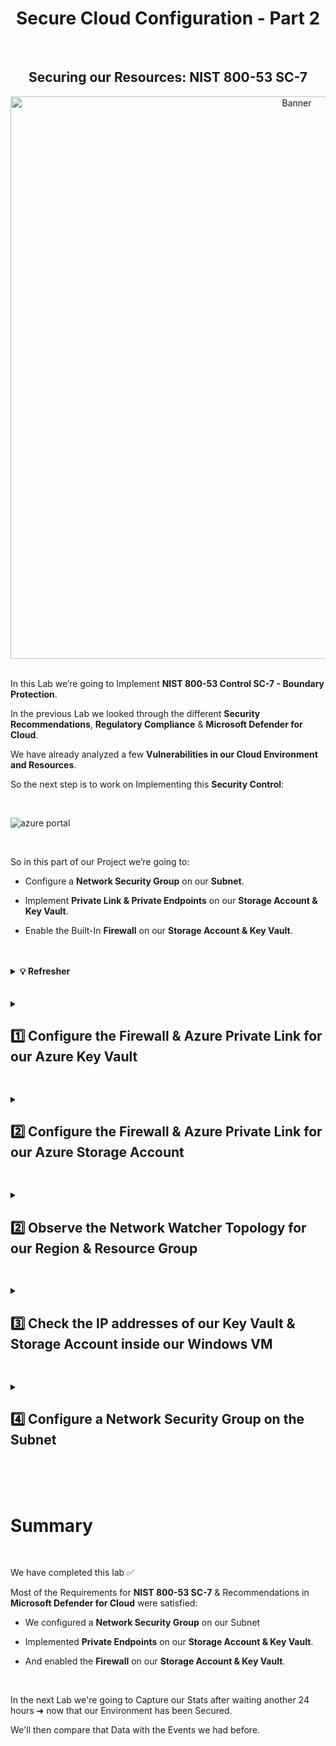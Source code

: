 <h1 align="center">Secure Cloud Configuration - Part 2</h1>

<br>

<h2 align="center">Securing our Resources: NIST 800-53 SC-7</h2>

<p align="center">
<img width="900" src="https://github.com/user-attachments/assets/01b8265b-2ff6-4ea2-969c-58eec61c54ce" alt="Banner"/>

<br>

<br>

In this Lab we’re going to Implement **NIST 800-53 Control SC-7 - Boundary Protection**.

In the previous Lab we looked through the different **Security Recommendations**, **Regulatory Compliance** & **Microsoft Defender for Cloud**.

We have already analyzed a few **Vulnerabilities in our Cloud Environment and Resources**.

So the next step is to work on Implementing this **Security Control**:

<br>

![azure portal](https://github.com/user-attachments/assets/a368d43c-06b0-40d9-a4ec-6ccb7eb1a8ea)

<br>

So in this part of our Project we’re going to:

-	Configure a **Network Security Group** on our **Subnet**.
  
-	Implement **Private Link & Private Endpoints** on our **Storage Account & Key Vault**.
  
-	Enable the Built-In **Firewall** on our **Storage Account & Key Vault**.

<br>

<br>

  <details close> 
  
**<summary> 💡 Refresher</summary>**

<br>

To give you an idea of how our Environment has evolved over the Previous Labs:

➡️ Originally we had our Virtual Machines, Storage Account & Key Vault deployed and Exposed to the Public Internet in an Insecure Way.

➡️ We added NSGs to our VMs ➜ but they were configured to be wide-open on purpose so bad actors would find them.

<br>

So this was our **Initial Configuration**:

![azure portal](https://github.com/user-attachments/assets/1cee5fb8-aa04-4d5b-af31-56440194db9b)

<br>

When we were working our Incidents ➜ there were a lot of Brute-Force Events.

To mitigate those instances and go through the Incident Management Lifecycle ➜ we ended up **Hardening our NSG**s.

We configured the NSGs to only allow Inbound Traffic from our own Personal Computer:

![azure portal](https://github.com/user-attachments/assets/a8522ad3-e296-4885-96ad-384560f79ec6)

<br>

Our Storage Account & Key Vault are still Exposed to the Public Internet though.

<br>

So what we’re going to do in this Lab is:

<br>

❶ Apply another **NSG** to our Subnet ➜ since the Security Control is requesting it.

<br>

❷ Enable **Private Endpoint** for our Storage Account & our Key Vault


- What that does is take them off the Public Internet and makes them accessible only within our Subnet and Virtual Network

- So theoretically only the VMs that are in the Subnet and VNet are going to be able to access those 2 Resources.

<br>

❸ And we’re also going to Enable the Built-in **Firewall** on these 2 Resources as well to disallow access from the Public Internet.

<br>

<h2></h2>

<br>

So at the end of this Lab our Environment will look something like this:

![azure portal](https://github.com/user-attachments/assets/c53301c2-058d-43db-a543-8001ce0f4bf7)

<br>

Most of the following Vulnerabilities (except for the Azure Firewall on the VNet) should be Remediated:

![azure portal](https://github.com/user-attachments/assets/1a74fb8f-ed49-4806-a3e0-507a3f2cafb1)

<br>

And then we’re going to wait another 24 hours and take a Snapshot of our Stats in the Maps.

We'll then compare those new stats with the previous Security Metrics from the when our Environment was Insecure.

<br>

  </details>

<br>

<br>

<details close> 
<summary> <h2>1️⃣ Configure the Firewall & Azure Private Link for our Azure Key Vault</h2> </summary>
<br>

The first thing we’re going to do is Enable the Firewall and Configure Azure Private Link for our Key vault instance.

Inside the Azure Portal ➜ click on our ```akv-cyber-lab``` Key Vault instance:

![azure portal](https://github.com/user-attachments/assets/62dccc59-6d80-4bdb-99bb-c12e74df710c)

<br>

We’ll first **Enable the Firewall** ➜ so click on the **Networking** blade:

![azure portal](https://github.com/user-attachments/assets/b58228e6-89c4-4cbd-bbd2-9a64e6f7519c)

<br>

Under the **Firewalls and virtual networks** tab we’ll:

> ◉ **Disable public access**
> 
> ☑ **Allow trusted Microsoft services to bypass this firewall**

Click the **Apply** button:

![azure portal](https://github.com/user-attachments/assets/51bac445-f793-4ca7-acfb-81c93c891fee)

<br>

✅ Our Key Vault has now the Firewall Enabled

<br>

<h2></h2>

<br>

Next we’re going to Configure the Private Endpoint for our Key Vault.

<br>

  <details close> 
  
**<summary> 💡</summary>**

This will take it from being totally exposed to the Public Internet ➜ to only being accessible through our Virtual Network and Subnet.

  </details>

<br>

Still inside Networking ➜ this time under the **Private endpoint connections** tab ➜ click on ➕ **Create**:

![azure portal](https://github.com/user-attachments/assets/721d0b40-d2fa-41b6-bb87-44cf508d2fc6)

<br>

Under the ❶ **Basics** tab:
-	Select our ```RG-Cyber-Lab``` **Resource group**
-	We’ll **Name** it ```PE-AKV```
-	Select the same **Region** that we’ve been using ➜ ```East US 2```

![azure portal](https://github.com/user-attachments/assets/855e67d5-b964-400a-bb0f-d35b3b901b09)

<br>

Now under the ❷ **Resources** tab we’ll set up:
-	**Connection method**➜ ◉ ```Connect to an Azure resource in my directory``` 
-	**Resource type** ➜ search for and select ```Microsoft.KeyVault/vaults```
-	**Resource** ➜ pick the name of our Key Vault instance: ```akv-cyber-lab```
-	**Target sub-resource** ➜ ```vault```

![azure portal](https://github.com/user-attachments/assets/f1151384-8a12-4092-a1e7-7aa53231aaa8)

<br>

Under the ❸ **Virtual Network** tab:
-	**Virtual Network**➜ pick our VNet ```Lab-Vnet (RG-Cyber-Lab)``` where we’re having everything connect to
-	**Subnet** ➜ select our ```default``` Subnet
-	**Private IP configuration**➜ ◉ ```Dynamically allocate IP address```

![azure portal](https://github.com/user-attachments/assets/5bf3d70b-351d-4173-8439-0d017e700147)

<br>

For the ❹ **DNS** tab:
-	**Integrate with private DNS zone**➜ ◉ ```Yes```

⚠️ Make sure the **Subscription** & **Resource Group** are correct.

![azure portal](https://github.com/user-attachments/assets/75973fb1-bc0a-4cf7-bbc1-b68c84d043d1)

<br>

✅ We’ll then just **Review + create** to finish creating the Key Vault’s **Private Endpoint**.

<br>

  </details>

<h2></h2>

<details close> 
<summary> <h2>2️⃣ Configure the Firewall & Azure Private Link for our Azure Storage Account</h2> </summary>
<br>

Inside the Azure Portal ➜ click on our ```sacyberlab01``` Storage Account instance:

![azure portal](https://github.com/user-attachments/assets/8e988483-0393-46a1-9b81-d3ce80ee6b6b)

<br>

First we’ll click on the **Configuration** blade.

For **Allow Blob public access** ➜ we’ll select ◉ ```Disabled```

⚠️ We have to do this in order to satisfy the **NIST 800-53 SC-7** Requirement.

![azure portal](https://github.com/user-attachments/assets/16d5222f-f4bc-4c38-8279-0c00205b43b8)

<br>

Now we'll click on the **Networking** blade ➜ and under the **Firewalls and virtual networks** tab we’ll select:
-	**Public network access** ➜ ◉ ```Disabled```
-	**Routing preference** ➜  ◉ ```Microsoft network routing```

Click the 💾 **Save** button

![azure portal](https://github.com/user-attachments/assets/632e7164-0087-433a-ac9a-f7078cabfc9e)

<br>

✅ The Firewall and VNet setting were successfully saved for our Storage Account.

<h2></h2>

The next step is to Add a Private Endpoint for our ```sacyberlab01``` Storage Account instance.

We’ll go to the **Private endpoint connections** tab ➜ and click on ➕ **Private endpoint**:

![azure portal](https://github.com/user-attachments/assets/fd38f81d-f6b3-4c08-9563-1048f9031539)

<br>

Under the ** ❶ Basics** tab:
-	Select our ```RG-Cyber-Lab``` **Resource group**
-	We’ll **Name** it ```PE-Storage```
-	Make sure it’s in the correct **Region** with the rest of our Resources  ➜ ```East US 2```

![azure portal](https://github.com/user-attachments/assets/3b080ee1-97fa-4ec5-bea4-bd79c109dd9e)

<br>

As for ** ❷ Resources** ➜ this is for our Blob Storage:
-	So for **Target sub-resource** ➜ select ```blob```

![azure portal](https://github.com/user-attachments/assets/7c885ca9-fc76-410d-8e0e-691769f85afc)

<br>

Under the ** ❸ Virtual Network** tab:
-	**Virtual Network**➜ select our VNET ```Lab-Vnet (RG-Cyber-Lab)``` where everything else is in
-	**Subnet** ➜ select our only ```default``` Subnet
-	**Private IP configuration**➜ ◉ ```Dynamically allocate IP address```

![azure portal](https://github.com/user-attachments/assets/09d90313-f0fc-47c2-b3b0-7f66a52db064)

<br>

** ❹ DNS** tab:
-	**Integrate with private DNS zone** ➜ ◉ ```Yes```

⚠️ Again ➜ make sure the **Subscription** & **Resource Group** are correct.

![azure portal](https://github.com/user-attachments/assets/88eb8882-665f-45a3-b9d7-63c94bd5bd2f)

<br>

✅ And finally we’ll click on **Review + create** to finish creating the Storage Account’s **Private Endpoint**.

<br>

  </details>

<h2></h2>

<details close> 
<summary> <h2>2️⃣ Observe the Network Watcher Topology for our Region & Resource Group</h2> </summary>
<br>

Inside the **Azure Portal** ➜ we'll go to **Network Watcher**

![azure portal](https://github.com/user-attachments/assets/259fea97-f63b-4ef8-867d-a46b35cdf2b0)

<br>

Click on the **Topology** Blade ➜ and this is our **Topology Page**:

![azure portal](https://github.com/user-attachments/assets/b26d57ae-a86e-4086-a845-8cd946a10ab3)

<br>

It shows a Network Diagram of what our Azure Resources look like in our Subscription.

Basically we need to "Filter the Topology" to show the correct Resources ➜ so we'll click on the **Scope** section:

![azure portal](https://github.com/user-attachments/assets/31a8a740-7197-4afe-9e0a-048f9eee9a48)

<br>

We'll select:
- Our **Subscription** ➜ ```Azure Subscription 1```
- ⚠️ Only the **Resource Group** ```RG-Cyber-Lab``` ➜ because that's essentially where all our Resources are.
- Our Environment's Resources' **Location** ➜ ```East US 2```

Then we'll click **Save**

![azure portal](https://github.com/user-attachments/assets/3c4dded3-bb32-4725-aa41-ed2d861180b5)

<br>

This is basically all the Resources we have inside of our Subnet:

![azure portal](https://github.com/user-attachments/assets/e3483e97-3fc4-4e01-8dcf-a3737265886d)

<br>

<h2></h2>

We'll now observe if the Key Vault and Storage Account Private Endpoints are shown in our Network Topology Diagram.

If we click the ➕ on the **Private Endpoin**t for our **Azure Key Vault**:

![azure portal](https://github.com/user-attachments/assets/692f202b-c2cc-4ce5-bdad-98f4e10899e2)

<br>

✅ We can see that it is associated with the Subnet which is attached to our Key Vault instance ```akv-cyber-lab-9999```

![azure portal](https://github.com/user-attachments/assets/f5ab613d-8dd0-43ad-9200-f398e33ff533)

<br>

We can click the ➕ on the **Private Endpoint** for our **Azure Storage Account**:

![azure portal](https://github.com/user-attachments/assets/d4528335-c3f4-48bd-9a10-cdac08737a66)

<br>

✅ And we can see that it is inside of our Default Subnet and attached to our Storage Account ```sacyberlab999```

![azure portal](https://github.com/user-attachments/assets/b7484ebf-465d-4151-a67c-678050be03f5)

<br>

  </details>

<h2></h2>

<details close> 
<summary> <h2>3️⃣ Check the IP addresses of our Key Vault & Storage Account inside our Windows VM</h2> </summary>
<br>

The next thing we're going to do is login to our **Windows VM** and make sure **Private Endpoint** is working.

So inside the **Azure Portal** ➜ we'll go our ```windows-vm``` ➜ and copy its **Public IP Address**:

![azure portal](https://github.com/user-attachments/assets/d97447a3-b9da-4e44-9b20-6075c2ae4342)

<br>

We'll open up Microsoft Remote Desktop ➜ and then attempt to connect to the ```windows-vm```

![azure portal](https://github.com/user-attachments/assets/c13988d6-6238-40f8-93ec-7eabd96ff42f)

<br>

Once we've RDP connected into our Windows VM ➜ we'll open **Powershell**

![azure portal](https://github.com/user-attachments/assets/781954bc-7985-4b0d-848d-16d96215a5d1)

<br>

The next step is to check the **Private IP Addresses** of our Key Vault and Storage Account instances by using ```nslookup```

  <details close> 
  
**<summary>💡</summary>**

This is how we resolve FQDN or the name of any host to IP Addresses.

<br>

  </details>

So we'll go back to the **Azure Portal** ➜ inside our Key Vault ```akv-cyber-lab``` ➜ and copy its **FQDN**:

![azure portal](https://github.com/user-attachments/assets/fd8eb455-a414-4d73-af21-94ccdfb2cd4a)

<br>

We'll go back to the Windows VM ➜ in **Powershell** type in ```nslookup``` and paste the Key Vault's **FQDN** ➜ press Enter:

![azure portal](https://github.com/user-attachments/assets/d618744d-e6be-4d1c-b0d4-a7c1e51b4bfd)

<br>

It resolves to ```10.0.0.5```

This means our **Private Endpoint** is working and our Key Vault is actually **within the same VNET / Subnet as our Windows VM** (our at least it is accessible from there).

✅ So we have confirmed that Key Vault is set up correctly with Private Endpoint.

<br>

  <details close> 
  
**<summary> 💡 Reminder</summary>**

I can see Private Endpoint is working, not because it's resolving to exactly ```10.0.0.5``` ➜ but because it's resolving to a **Private IP Address** within our **Subnet's range**.

If I was resolving to a **Public IP Address** ➜ then we'd have to troubleshoot.

  </details>

<br>

<h2></h2>

<br>

We'll check our Storage Account's Private Endpoint next.

Back in the **Azure Portal** ➜ we'll go to our Storage Acount ```sacyberlab01```

![azure portal](https://github.com/user-attachments/assets/92052d2e-7d5a-4963-8a38-275e1c24a0bc)

<br>

Scroll down and click on the **Endpoints** blade ➜ copy the **Blob Service FQDN** (the full name of our Storage Account):

![azure portal](https://github.com/user-attachments/assets/7423abfd-cf30-4d1c-b6c9-fd042d70d21e)

<br>

We'll go back to our Windows VM ➜ type in ```nslookup``` and paste the Storage Account's **FQDN** ➜ press Enter:

![azure portal](https://github.com/user-attachments/assets/d709f822-6986-452c-9c71-7ad1a021e150)

<br>

We get this ```10.0.0.7``` Private IP Address.

✅ So we can confirm that the Private Endpoint for our Storage Account is set up correctly as well

<br>

  </details>

<h2></h2>

<details close> 
<summary> <h2>4️⃣ Configure a Network Security Group on the Subnet</h2> </summary>
<br>

The last thing we're going to do is Create a **NSG** and attach it to the actual **Subnet** all our Resources are in.

Inside the **Azure Portal** ➜ search for **Network security groups** ➜ and we're going to ➕ **Create** a new NSG:

![azure portal](https://github.com/user-attachments/assets/fa7e5295-f6bf-470d-9e77-e204b28df80e)

<br>

- Make sure it's in the correct **Resource Group** ```RG-Cyber-Lab```
- We'll **Name** it ```nsg-subnet```
- The **Region** is ```East US 2```

Click **Review + create**:

![azure portal](https://github.com/user-attachments/assets/765c8ce9-f3e4-48e3-bcab-4cc1fc095983)

<br>

We'll then go to our Virtual Network ```Lab-VNet``` where all of our Resources are:

![azure portal](https://github.com/user-attachments/assets/e359e6f5-16c9-48bb-a7d4-3ca25696e427)

<br>

Go to the **Subnets** Blade ➜ and select our ```default``` Subnet.

Where it says **Network security group** ➜ we'll select our newly created ```nsg-subnet``` Subnet.

Click **Save**.

![azure portal](https://github.com/user-attachments/assets/78f9c571-4775-471a-b241-b474097de172)

<br>

✅ We have successfully configure a **Network Security Group** on our **Subnet**. 

<br>

<h2></h2>

<br>

We'll now go back to Network Watcher to see everything one more time from a High-Level.

After clicking the **Topology** blade ➜ we'll select the **Scope** to filter what we want to observe:

![azure portal](https://github.com/user-attachments/assets/2ac3798f-9569-47d1-988b-9a3949a234a9)

<br>

Inside our VNet ➜ we can visually see the new **NSG** attached to our **Subnet**:

![azure portal](https://github.com/user-attachments/assets/4a8048d4-8bf4-4d7a-9cb7-49675f98d38a)

<br>

<h2></h2>

  </details>

<br>

<br>

<br>

<h1>Summary</h1>
<br>

We have completed this lab ✅

Most of the Requirements for **NIST 800-53 SC-7** & Recommendations in **Microsoft Defender for Cloud** were satisfied:

- We configured a **Network Security Group** on our Subnet

- Implemented **Private Endpoints** on our **Storage Account & Key Vault**.
  
-	And enabled the **Firewall** on our **Storage Account & Key Vault**.

<br>

In the next Lab we're going to Capture our Stats after waiting another 24 hours ➜ now that our Environment has been Secured.

We'll then compare that Data with the Events we had before.


<br>

<br>

<br>

<br>

<br>

<br>

<br>
  
<br>
